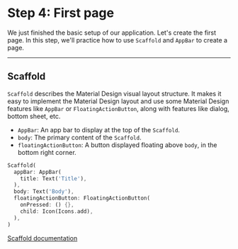 # Step 4: First page

We just finished the basic setup of our application. Let's create the first page.
In this step, we'll practice how to use `Scaffold` and `AppBar` to create a page.

---

## Scaffold

`Scaffold` describes the Material Design visual layout structure. It makes it easy to implement the Material Design layout and use some Material Design features like `AppBar` or `FloatingActionButton`, along with features like dialog, bottom sheet, etc.

- `AppBar`: An app bar to display at the top of the `Scaffold`.
- `body`: The primary content of the `Scaffold`.
- `floatingActionButton`: A button displayed floating above `body`, in the bottom right corner.

```dart
Scaffold(
  appBar: AppBar(
    title: Text('Title'),
  ),
  body: Text('Body'),
  floatingActionButton: FloatingActionButton(
    onPressed: () {},
    child: Icon(Icons.add),
  ),
)
```

[Scaffold documentation](https://api.flutter.dev/flutter/material/Scaffold-class.html)
